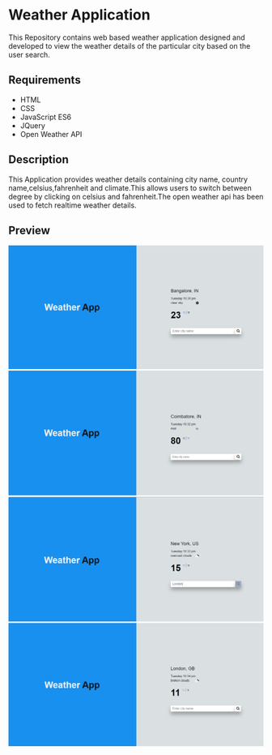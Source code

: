 # Weather Application

This Repository contains web based weather application designed and developed to view the weather details of the particular city based on the user search.

## Requirements

- HTML
- CSS
- JavaScript ES6
- JQuery
- Open Weather API

## Description

This Application provides weather details containing city name, country name,celsius,fahrenheit and climate.This allows users to switch between degree by clicking on celsius and fahrenheit.The open weather api has been used to fetch realtime weather details.

## Preview

![images](images/one.png)
![images](images/two.png)
![images](images/three.png)
![images](images/four.png)
